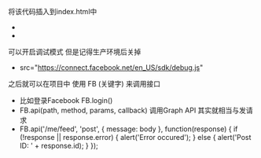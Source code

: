 将该代码插入到index.html中
* <script>
*   window.fbAsyncInit = function() {
*     FB.init({
*       appId            : 'your-app-id',
*       autoLogAppEvents : true,
*       xfbml            : true,
*       version          : 'v7.0'
*     });
*   };
* </script>
* <script async defer src="https://connect.facebook.net/en_US/sdk.js"></script>

可以开启调试模式 但是记得生产环境后关掉
* src="https://connect.facebook.net/en_US/sdk/debug.js"

之后就可以在项目中 使用 FB (关键字) 来调用接口 

   
* 比如登录Facebook FB.login() 
* FB.api(path, method, params, callback) 调用Graph API 其实就相当与发请求
* FB.api('/me/feed', 'post', { message: body }, function(response) {
  if (!response || response.error) {
    alert('Error occured');
  } else {
    alert('Post ID: ' + response.id);
  }
});

